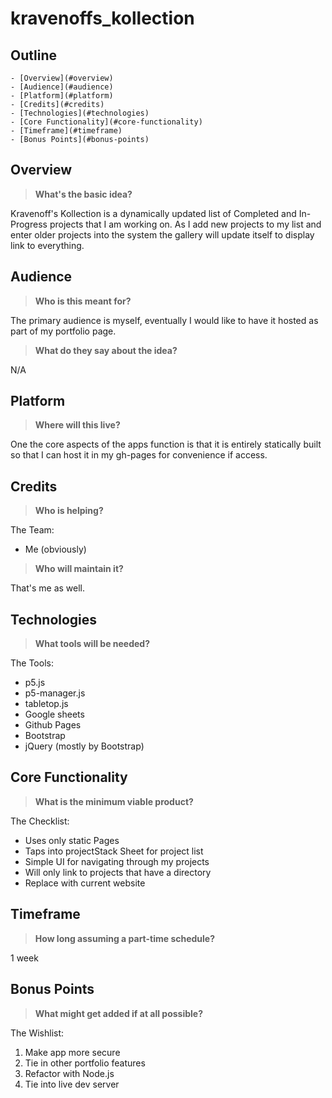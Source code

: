 kravenoffs_kollection
=================

Outline
-------

<!-- TOC depthFrom:1 depthTo:6 withLinks:1 updateOnSave:1 orderedList:0 -->

	- [Overview](#overview)
	- [Audience](#audience)
	- [Platform](#platform)
	- [Credits](#credits)
	- [Technologies](#technologies)
	- [Core Functionality](#core-functionality)
	- [Timeframe](#timeframe)
	- [Bonus Points](#bonus-points)

<!-- /TOC -->

## Overview
> **What's the basic idea?**

Kravenoff's Kollection is a dynamically updated list of Completed and In-Progress projects that I am working on. As I add new projects to my list and enter older projects into the system the gallery will update itself to display link to everything.

## Audience
> **Who is this meant for?**

The primary audience is myself, eventually I would like to have it hosted as part of my portfolio page.

> **What do they say about the idea?**

N/A

## Platform
> **Where will this live?**

One the core aspects of the apps function is that it is entirely statically built so that I can host it in my gh-pages for convenience if access.

## Credits
> **Who is helping?**

The Team:
- Me (obviously)

> **Who will maintain it?**

That's me as well.

## Technologies
> **What tools will be needed?**

The Tools:
- p5.js
- p5-manager.js
- tabletop.js
- Google sheets
- Github Pages
- Bootstrap
- jQuery (mostly by Bootstrap)

## Core Functionality
> **What is the minimum viable product?**

The Checklist:
- Uses only static Pages
- Taps into projectStack Sheet for project list
- Simple UI for navigating through my projects
- Will only link to projects that have a directory
- Replace with current website

## Timeframe
> **How long assuming a part-time schedule?**

1 week

## Bonus Points
> **What might get added if at all possible?**

The Wishlist:
1. Make app more secure
2. Tie in other portfolio features
3. Refactor with Node.js
4. Tie into live dev server
